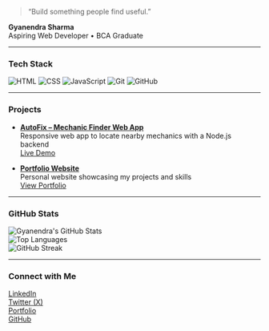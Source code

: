 > “Build something people find useful.”

**Gyanendra Sharma**  
Aspiring Web Developer • BCA Graduate

---

### Tech Stack  
![HTML](https://img.shields.io/badge/HTML-E34F26?style=for-the-badge&logo=html5)
![CSS](https://img.shields.io/badge/CSS-1572B6?style=for-the-badge&logo=css3)
![JavaScript](https://img.shields.io/badge/JavaScript-F7DF1E?style=for-the-badge&logo=javascript)
![Git](https://img.shields.io/badge/Git-F05032?style=for-the-badge&logo=git)
![GitHub](https://img.shields.io/badge/GitHub-000000?style=for-the-badge&logo=github)

---

### Projects  
- **[AutoFix – Mechanic Finder Web App](https://github.com/Gyanendrasharma1/AutoFIx-Mechanic-A-finder-web-app)**  
  Responsive web app to locate nearby mechanics with a Node.js backend  
  [Live Demo](https://gyanendrasharma1.github.io/AutoFIx-Mechanic-A-finder-web-app/)

- **[Portfolio Website](https://gyanendrasharma1.github.io/Gyanendra-Portfolio/)**  
  Personal website showcasing my projects and skills  
  [View Portfolio](https://gyanendrasharma1.github.io/Gyanendra-Portfolio/)

---

### GitHub Stats  
![Gyanendra's GitHub Stats](https://github-readme-stats.vercel.app/api?username=Gyanendrasharma1&show_icons=true&theme=default)  
![Top Languages](https://github-readme-stats.vercel.app/api/top-langs/?username=Gyanendrasharma1&layout=compact&theme=default)  
![GitHub Streak](https://github-readme-streak-stats.herokuapp.com/?user=Gyanendrasharma1&theme=default)

---

### Connect with Me  
[LinkedIn](https://www.linkedin.com/in/gyanendra-sharma-47517a2b6/)  
[Twitter (X)](https://x.com/GyanWebDev)  
[Portfolio](https://gyanendrasharma1.github.io/Gyanendra-Portfolio/)  
[GitHub](https://github.com/Gyanendrasharma1)

